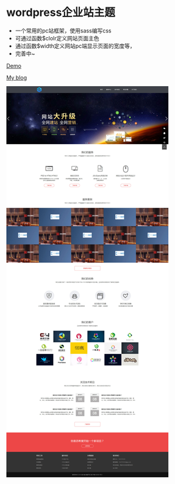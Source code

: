 # wordpress企业站主题
* 一个常用的pc站框架，使用sass编写css
* 可通过函数$clolr定义网站页面主色
* 通过函数$width定义网站pc端显示页面的宽度等，
* 完善中~

[Demo](http://www.qianxiaoduan.com/wz/qd)

[My blog](http://www.qianxiaoduan.com/)

![wordpress企业站模板](https://raw.githubusercontent.com/bin248163/qd/master/images/home.jpg)
